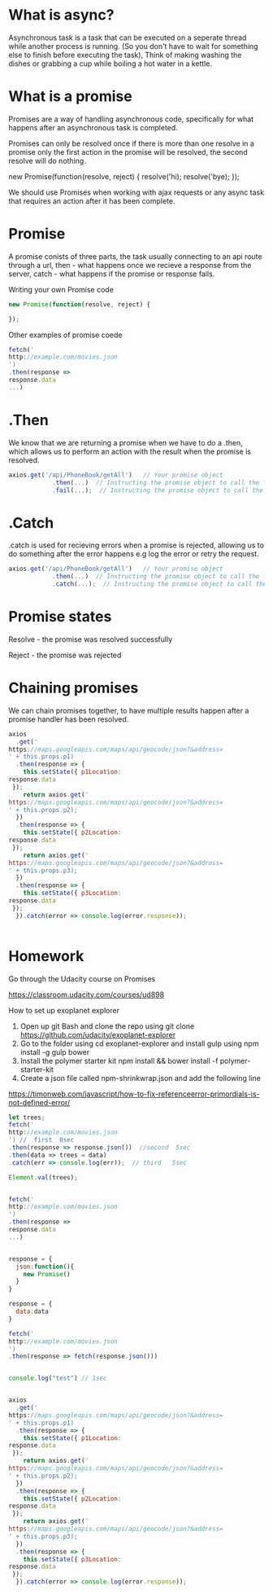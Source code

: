 
# What is async?

Asynchronous task is a task that can be executed on a seperate thread while another process is running. (So you don't have to wait for something else to finish before executing the task),
Think of making washing the dishes or grabbing a cup while boiling a hot water in a kettle.


# What is a promise

Promises are a way of handling asynchronous code, specifically for what happens after an asynchronous task is completed.

Promises can only be resolved once if there is more than one resolve in a promise only the first action in the promise will be resolved, the second resolve will do nothing.

 new Promise(function(resolve, reject) {
 resolve('hi);
 resolve('bye);
});

We should use Promises when working with ajax requests or any async task that requires an action after it has been complete.

# Promise 

A promise conists of three parts, the task usually connecting to an api route through a url, then - what happens once we recieve a response from the server, catch - what happens if the promise or response fails.

Writing your own Promise code
```js
new Promise(function(resolve, reject) {

});
```

Other examples of promise coede
```js
fetch('
http://example.com/movies.json
') 
.then(response => 
response.data
...) 
```

# .Then
We know that we are returning a promise when we have to do a .then, which allows us to perform an action with the result when the promise is resolved.

```js
axios.get('/api/PhoneBook/getAll')   // Your promise object
            .then(...)  // Instructing the promise object to call the function in the brackets once it completes successfully
            .fail(...);  // Instructing the promise object to call the function in the brackets if it fails
```

# .Catch
.catch is used for recieving errors when a promise is rejected, allowing us to do something after the error happens e.g log the error or retry the request.

```js
axios.get('/api/PhoneBook/getAll')   // Your promise object
            .then(...)  // Instructing the promise object to call the function in the brackets once it completes successfully
            .catch(...);  // Instructing the promise object to call the function in the brackets if it fails
```

# Promise states

Resolve - the promise was resolved successfully

Reject - the promise was rejected

# Chaining promises

We can chain promises together, to have multiple results happen after a promise handler has been resolved.

```js
axios
  .get('
https://maps.googleapis.com/maps/api/geocode/json?&address=
' + this.props.p1)
  .then(response => {
    this.setState({ p1Location: 
response.data
 });
    return axios.get('
https://maps.googleapis.com/maps/api/geocode/json?&address=
' + this.props.p2);
  })
  .then(response => {
    this.setState({ p2Location: 
response.data
 });
    return axios.get('
https://maps.googleapis.com/maps/api/geocode/json?&address=
' + this.props.p3);
  })
  .then(response => {
    this.setState({ p3Location: 
response.data
 });
  }).catch(error => console.log(error.response));
  
  ```

# Homework 

Go through the Udacity course on Promises 

https://classroom.udacity.com/courses/ud898

How to set up exoplanet explorer

1. Open up git Bash and clone the repo using git clone https://github.com/udacity/exoplanet-explorer
2. Go to the folder using cd exoplanet-explorer and install gulp using npm install -g gulp bower
3. Install the polymer starter kit npm install && bower install -f polymer-starter-kit
4. Create a json file called npm-shrinkwrap.json and add the following line

https://timonweb.com/javascript/how-to-fix-referenceerror-primordials-is-not-defined-error/

```js
let trees;
fetch('
http://example.com/movies.json
') //  first  0sec
.then(response => response.json())  //second  5sec
.then(data => trees = data)
.catch(err => console.log(err));  // third   5sec

Element.val(trees);


fetch('
http://example.com/movies.json
') 
.then(response => 
response.data
...) 


response = {
  json:function(){
    new Promise()
  }
}

response = {
  data:data
}

fetch('
http://example.com/movies.json
')
.then(response => fetch(response.json()))


console.log("test") // 1sec


axios
  .get('
https://maps.googleapis.com/maps/api/geocode/json?&address=
' + this.props.p1)
  .then(response => {
    this.setState({ p1Location: 
response.data
 });
    return axios.get('
https://maps.googleapis.com/maps/api/geocode/json?&address=
' + this.props.p2);
  })
  .then(response => {
    this.setState({ p2Location: 
response.data
 });
    return axios.get('
https://maps.googleapis.com/maps/api/geocode/json?&address=
' + this.props.p3);
  })
  .then(response => {
    this.setState({ p3Location: 
response.data
 });
  }).catch(error => console.log(error.response));
  
  ```
